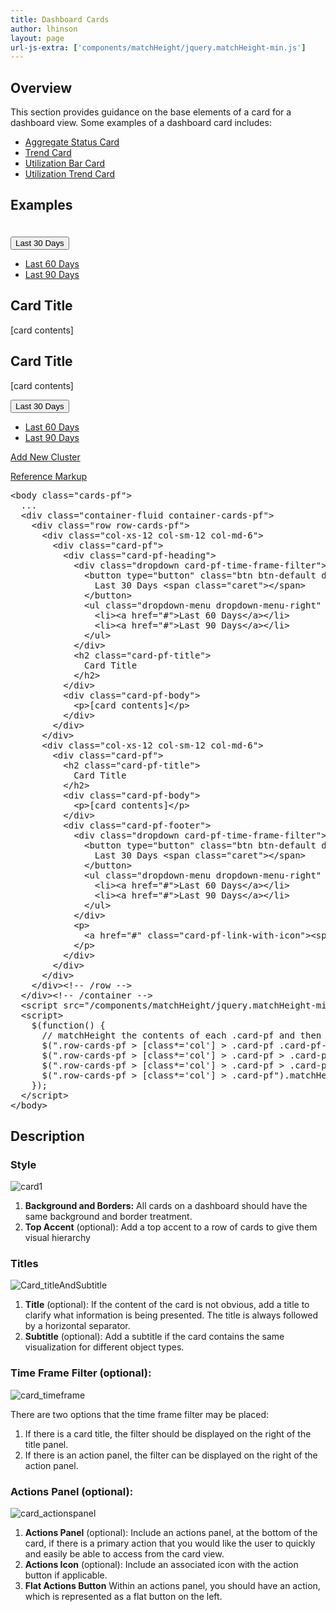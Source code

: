 ```yaml
---
title: Dashboard Cards
author: lhinson
layout: page
url-js-extra: ['components/matchHeight/jquery.matchHeight-min.js']
---
```

<h2>Overview</h2>
<p>This section provides guidance on the base elements of a card for a dashboard view. Some examples of a dashboard card includes:</p>
<ul>
<li><a href="{{site.baseurl}}pattern-library/cards/aggregate-status-card/">Aggregate Status Card</a></li>
<li><a href="{{site.baseurl}}pattern-library/cards/trend-card/">Trend Card</a></li>
<li><a href="{{site.baseurl}}pattern-library/cards/utilization-bar-card/">Utilization Bar Card</a></li>
<li><a href="{{site.baseurl}}pattern-library/cards/utilization-trend-card/">Utilization Trend Card</a></li>
</ul>

<h2>Examples</h2>
<!-- don't copy this example as it's been modified to work within the context of the documentation -->
<div class="cards-pf">
  <div class="container-fluid container-cards-pf">
    <div class="row row-cards-pf" style="padding-top: 20px;">
      <div class="col-xs-12 col-sm-12 col-md-6">
        <div class="card-pf">
          <div class="card-pf-heading">
            <div class="dropdown card-pf-time-frame-filter">
              <button type="button" class="btn btn-default dropdown-toggle" data-toggle="dropdown">Last 30 Days <span class="caret"></span></button>
              <ul class="dropdown-menu dropdown-menu-right" role="menu">
                <li><a href="#">Last 60 Days</a></li>
                <li><a href="#">Last 90 Days</a></li>
              </ul>
            </div>
            <h2 class="card-pf-title">
              Card Title
            </h2>
          </div>
          <div class="card-pf-body">
            <p>[card contents]</p>
          </div>
        </div>
      </div>
      <div class="col-xs-12 col-sm-12 col-md-6">
        <div class="card-pf">
          <h2 class="card-pf-title">
            Card Title
          </h2>
          <div class="card-pf-body">
            <p>[card contents]</p>
          </div>
          <div class="card-pf-footer">
            <div class="dropdown card-pf-time-frame-filter">
              <button type="button" class="btn btn-default dropdown-toggle" data-toggle="dropdown">Last 30 Days <span class="caret"></span></button>
              <ul class="dropdown-menu dropdown-menu-right" role="menu">
                <li><a href="#">Last 60 Days</a></li>
                <li><a href="#">Last 90 Days</a></li>
              </ul>
            </div>
            <p>
              <a href="#" class="card-pf-link-with-icon"><span class="pficon pficon-add-circle-o"></span>Add New Cluster</a>
            </p>
          </div>
        </div>
      </div>
    </div><!-- /row -->
  </div>
</div>
<script>
  jQuery(function() {
    // matchHeight the contents of each .card-pf and then the .card-pf itself
    jQuery(".row-cards-pf > [class*='col'] > .card-pf .card-pf-title").matchHeight();
    jQuery(".row-cards-pf > [class*='col'] > .card-pf > .card-pf-body").matchHeight();
    jQuery(".row-cards-pf > [class*='col'] > .card-pf > .card-pf-footer").matchHeight();
    jQuery(".row-cards-pf > [class*='col'] > .card-pf").matchHeight();
  });
</script>

<p class="reference-markup"><a class="collapse-toggle collapsed" data-toggle="collapse" aria-expanded="false" aria-controls="dashboard-card-markup" href="#dashboard-card-markup">Reference Markup</a></p>
<div class="collapse" id="dashboard-card-markup">
  <pre class="prettyprint">
&lt;body class="cards-pf"&gt;
  ...
  &lt;div class="container-fluid container-cards-pf"&gt;
    &lt;div class="row row-cards-pf"&gt;
      &lt;div class="col-xs-12 col-sm-12 col-md-6"&gt;
        &lt;div class="card-pf"&gt;
          &lt;div class="card-pf-heading"&gt;
            &lt;div class="dropdown card-pf-time-frame-filter"&gt;
              &lt;button type="button" class="btn btn-default dropdown-toggle" data-toggle="dropdown"&gt;
                Last 30 Days &lt;span class="caret"&gt;&lt;/span&gt;
              &lt;/button&gt;
              &lt;ul class="dropdown-menu dropdown-menu-right" role="menu"&gt;
                &lt;li&gt;&lt;a href="#"&gt;Last 60 Days&lt;/a&gt;&lt;/li&gt;
                &lt;li&gt;&lt;a href="#"&gt;Last 90 Days&lt;/a&gt;&lt;/li&gt;
              &lt;/ul&gt;
            &lt;/div&gt;
            &lt;h2 class="card-pf-title"&gt;
              Card Title
            &lt;/h2&gt;
          &lt;/div&gt;
          &lt;div class="card-pf-body"&gt;
            &lt;p&gt;[card contents]&lt;/p&gt;
          &lt;/div&gt;
        &lt;/div&gt;
      &lt;/div&gt;
      &lt;div class="col-xs-12 col-sm-12 col-md-6"&gt;
        &lt;div class="card-pf"&gt;
          &lt;h2 class="card-pf-title"&gt;
            Card Title
          &lt;/h2&gt;
          &lt;div class="card-pf-body"&gt;
            &lt;p&gt;[card contents]&lt;/p&gt;
          &lt;/div&gt;
          &lt;div class="card-pf-footer"&gt;
            &lt;div class="dropdown card-pf-time-frame-filter"&gt;
              &lt;button type="button" class="btn btn-default dropdown-toggle" data-toggle="dropdown"&gt;
                Last 30 Days &lt;span class="caret"&gt;&lt;/span&gt;
              &lt;/button&gt;
              &lt;ul class="dropdown-menu dropdown-menu-right" role="menu"&gt;
                &lt;li&gt;&lt;a href="#"&gt;Last 60 Days&lt;/a&gt;&lt;/li&gt;
                &lt;li&gt;&lt;a href="#"&gt;Last 90 Days&lt;/a&gt;&lt;/li&gt;
              &lt;/ul&gt;
            &lt;/div&gt;
            &lt;p&gt;
              &lt;a href="#" class="card-pf-link-with-icon"&gt;&lt;span class="pficon pficon-add-circle-o"&gt;&lt;/span&gt;Add New Cluster&lt;/a&gt;
            &lt;/p&gt;
          &lt;/div&gt;
        &lt;/div&gt;
      &lt;/div&gt;
    &lt;/div&gt;&lt;!-- /row --&gt;
  &lt;/div&gt;&lt;!-- /container --&gt;
  &lt;script src="/components/matchHeight/jquery.matchHeight-min.js"&gt;&lt;/script&gt;
  &lt;script&gt;
    $(function() {
      // matchHeight the contents of each .card-pf and then the .card-pf itself
      $(".row-cards-pf &gt; [class*='col'] &gt; .card-pf .card-pf-title").matchHeight();
      $(".row-cards-pf &gt; [class*='col'] &gt; .card-pf &gt; .card-pf-body").matchHeight();
      $(".row-cards-pf &gt; [class*='col'] &gt; .card-pf &gt; .card-pf-footer").matchHeight();
      $(".row-cards-pf &gt; [class*='col'] &gt; .card-pf").matchHeight();
    });
  &lt;/script&gt;
&lt;/body&gt;</pre>
</div>


<h2>Description</h2>

<h3>Style</h3>
<div class="row">
<div class="col-md-7">
<p><img src="{{site.baseurl}}assets/img/card1.png" alt="card1"/></p>
</div>

<div class="col-md-5">
<ol>
<li><b>Background and Borders:</b> All cards on a dashboard should have the same background and border treatment.</li>
<li><b>Top Accent</b> (optional): Add a top accent to a row of cards to give them visual hierarchy</li>
</ol>
</div>
</div>


<h3>Titles</h3>
<div class="row">
<div class="col-md-7">
<p><img src="{{site.baseurl}}assets/img/Card_titleAndSubtitle.png" alt="Card_titleAndSubtitle"/></p>
</div>

<div class="col-md-5">
<ol>
<li><b>Title</b> (optional): If the content of the card is not obvious, add a title to clarify what information is being presented.  The title is always followed by a horizontal separator.</li>
<li><b>Subtitle</b> (optional): Add a subtitle if the card contains the same visualization for different object types.</li>
</ol>
</div>
</div>


<h3 id="dashboard-card-time-frame-filter">Time Frame Filter (optional):</h3>
<div class="row">
<div class="col-md-7">
<p><img src="{{site.baseurl}}assets/img/card_timeframe.png" alt="card_timeframe"/></p>
</div>

<div class="col-md-5">
<p>There are two options that the time frame filter may be placed:</p>
<ol>
<li>If there is a card title, the filter should be displayed on the right of the title panel.</li>
<li>If there is an action panel, the filter can be displayed on the right of the action panel.</li>
</ol>
</div>
</div>

<h3 id="dashboard-card-actions-panel">Actions Panel (optional):</h3>
<div class="row">
<div class="col-md-7">
<p><img src="{{site.baseurl}}assets/img/card_actionspanel.png" alt="card_actionspanel"/></p>
</div>

<div class="col-md-5">
<ol>
<li><b>Actions Panel</b> (optional): Include an actions panel, at the bottom of the card, if there is a primary action that you would like the user to quickly and easily be able to access from the card view.</li>
<li><b>Actions Icon</b> (optional): Include an associated icon with the action button if applicable.</li>
<li><b>Flat Actions Button</b> Within an actions panel, you should have an action, which is represented as a flat button on the left.</li>
</ol>
</div>
</div>
